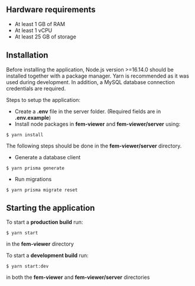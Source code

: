 ## Hardware requirements

-   At least 1 GB of RAM
-   At least 1 vCPU
-   At least 25 GB of storage

## Installation

Before installing the application, Node.js version >=16.14.0 should be installed together with a package manager. Yarn is recommended as it was used during development. In addition, a MySQL database connection credentials are required.

Steps to setup the application:

-   Create a **.env** file in the server folder. (Required fields are in **.env.example**)
-   Install node packages in **fem-viewer** and **fem-viewer/server** using:

```console
$ yarn install
```

The following steps should be done in the **fem-viewer/server** directory.

-   Generate a database client

```console
$ yarn prisma generate
```

-   Run migrations

```console
$ yarn prisma migrate reset
```

## Starting the application

To start a **production build** run:

```console
$ yarn start
```

in the **fem-viewer** directory

To start a **development build** run:

```console
$ yarn start:dev
```

in both the **fem-viewer** and **fem-viewer/server** directories

